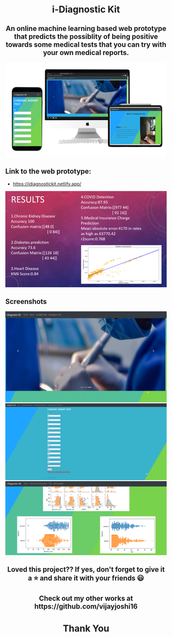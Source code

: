 <h1 align="center">i-Diagnostic Kit</h1>
<h2 align="center">An online machine learning based web prototype that predicts the possiblity of being positive towards some medical tests that you can try with your own medical reports.</h2>

<img src="https://github.com/vijayjoshi16/ML_diagnostic_project_sem3/blob/assets/assets/intro.png"></img>

## Link to the web prototype:
- https://idiagnostickit.netlify.app/

<img src="https://github.com/vijayjoshi16/ML_diagnostic_project_sem3/blob/assets/assets/results.png"></img>

## Screenshots

<img src="https://github.com/vijayjoshi16/ML_diagnostic_project_sem3/blob/assets/assets/img1.png"></img>
<img src="https://github.com/vijayjoshi16/ML_diagnostic_project_sem3/blob/assets/assets/img2.png"></img>
<img src="https://github.com/vijayjoshi16/ML_diagnostic_project_sem3/blob/assets/assets/img3.png"></img>

<h2 align="center">Loved this project?? If yes, don't forget to give it a ⭐ and share it with your friends 😃</h2>
<h2 align="center">Check out my other works at https://github.com/vijayjoshi16</h2>
<h1 align="center">Thank You</h1>
